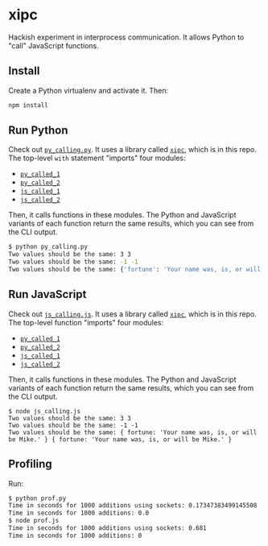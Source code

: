 # xipc

Hackish experiment in interprocess communication.  It allows Python to "call" JavaScript functions.

## Install

Create a Python virtualenv and activate it. Then:

```bash
npm install
```

## Run Python

Check out [`py_calling.py`](./py_calling.py). It uses a library called [`xipc`](./xipc.py), which is in this repo. The top-level `with` statement "imports" four modules:

- [`py_called_1`](./py_called_1.py)
- [`py_called_2`](./py_called_2.py)
- [`js_called_1`](./js_called_1.js)
- [`js_called_2`](./js_called_2.js)

Then, it calls functions in these modules. The Python and JavaScript variants of each function return the same results, which you can see from the CLI output.

```bash
$ python py_calling.py
Two values should be the same: 3 3
Two values should be the same: -1 -1
Two values should be the same: {'fortune': 'Your name was, is, or will be Mike.'} {'fortune': 'Your name was, is, or will be Mike.'}
```

## Run JavaScript

Check out [`js_calling.js`](./js_calling.js). It uses a library called [`xipc`](./xipc.js), which is in this repo. The top-level function "imports" four modules:

- [`py_called_1`](./py_called_1.py)
- [`py_called_2`](./py_called_2.py)
- [`js_called_1`](./js_called_1.js)
- [`js_called_2`](./js_called_2.js)

Then, it calls functions in these modules. The Python and JavaScript variants of each function return the same results, which you can see from the CLI output.

```
$ node js_calling.js
Two values should be the same: 3 3
Two values should be the same: -1 -1
Two values should be the same: { fortune: 'Your name was, is, or will be Mike.' } { fortune: 'Your name was, is, or will be Mike.' }
```

## Profiling

Run:

```bash
$ python prof.py
Time in seconds for 1000 additions using sockets: 0.17347383499145508
Time in seconds for 1000 additions: 0.0
$ node prof.js
Time in seconds for 1000 additions using sockets: 0.681
Time in seconds for 1000 additions: 0
```